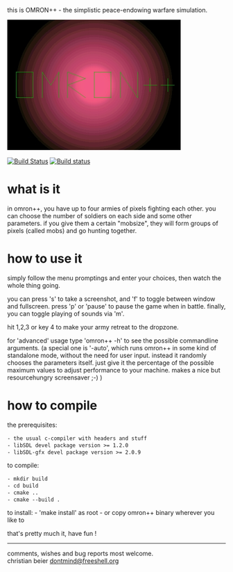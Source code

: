 
this is OMRON++ - the simplistic peace-endowing warfare simulation.

![OMRON++ logo](logo.jpg "Omron++ Logo")


[![Build Status](https://travis-ci.org/bk138/omronplusplus.svg?branch=master)](https://travis-ci.org/bk138/omronplusplus) [![Build status](https://ci.appveyor.com/api/projects/status/cy24qkawvq8ldwxn?svg=true)](https://ci.appveyor.com/project/bk138/omronplusplus)



what is it
==========

in omron++, you have up to four armies of pixels fighting each other.
you can choose the number of soldiers on each side and some other parameters.
if you give them a certain "mobsize", they will form groups of pixels (called 
mobs) and go hunting together.





how to use it
=============
simply follow the menu promptings and enter your choices, then watch the whole 
thing going.

you can press 's' to take a screenshot, and 'f' to toggle between window and
fullscreen. press 'p' or 'pause' to pause the game when in battle. finally, you 
can toggle playing of sounds via 'm'.

hit 1,2,3 or key 4 to make your army retreat to the dropzone.


for 'advanced' usage type 'omron++ -h' to see the possible commandline 
arguments. (a special one is '-auto', which runs omron++ in some kind of 
standalone mode, without the need for user input. instead it randomly chooses
the parameters itself. just give it the percentage of the possible maximum 
values to adjust performance to your machine. makes a nice but resourcehungry 
screensaver ;-) )





how to compile
==============

the prerequisites:

    - the usual c-compiler with headers and stuff 
    - libSDL devel package version >= 1.2.0
    - libSDL-gfx devel package version >= 2.0.9
    
to compile:

    - mkdir build
    - cd build
    - cmake ..
    - cmake --build .
    

to install:
    - 'make install' as root 
    - or copy omron++ binary wherever you like to 
    
       
    



that's pretty much it, have fun !


---

comments, wishes and bug reports most welcome.                                   
christian beier <dontmind@freeshell.org>    

    